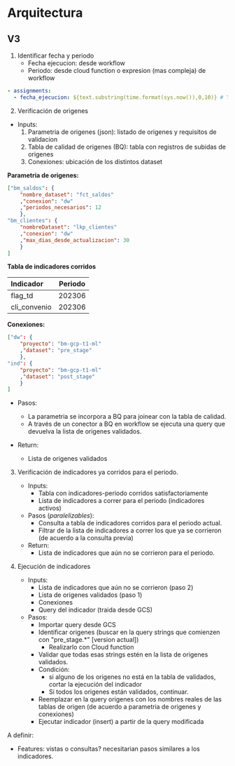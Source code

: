 # Arquitectura

## V3

1. Identificar fecha y periodo
	- Fecha ejecucion: desde workflow
	- Periodo: desde cloud function o expresion (mas compleja) de workflow	

``` yaml
- assignments:
  - fecha_ejecucion: ${text.substring(time.format(sys.now()),0,10)} # YYYY-MM-DD
```

2. Verificación de origenes

- Inputs:
	1. Parametria de origenes (json): listado de origenes y requisitos de validacion
	2. Tabla de calidad de origenes (BQ): tabla con registros de subidas de origenes
	3. Conexiones: ubicación de los distintos dataset

**Parametria de origenes:**

``` json
["bm_saldos": {
	"nombre_dataset": "fct_saldos"
	,"conexion": "dw"
	,"periodos_necesarios": 12
	},
"bm_clientes": { 
	"nombreDataset": "lkp_clientes"
	,"conexion": "dw"
	,"max_dias_desde_actualizacion": 30
	}
]
```

**Tabla de indicadores corridos**

| Indicador | Periodo |
| :-  | :-: |
| flag_td | 202306 |
| cli_convenio | 202306 |

**Conexiones:**

``` json
["dw": {
	"proyecto": "bm-gcp-t1-ml"
	,"dataset": "pre_stage"
	},
"ind": {
	"proyecto": "bm-gcp-t1-ml"
	,"dataset": "post_stage"
	}
]
```

- Pasos:
	- La parametria se incorpora a BQ para joinear con la tabla de calidad.
	- A través de un conector a BQ en workflow se ejecuta una query que devuelva la lista de origenes validados.

- Return:
	- Lista de origenes validados

3. Verificación de indicadores ya corridos para el periodo.
	- Inputs:
		- Tabla con indicadores-periodo corridos satisfactoriamente
		- Lista de indicadores a correr para el periodo (indicadores activos)
	- Pasos (*paralelizables*):
		- Consulta a tabla de indicadores corridos para el periodo actual.
		- Filtrar de la lista de indicadores a correr los que ya se corrieron (de acuerdo a la consulta previa)
	- Return:
		- Lista de indicadores que aún no se corrieron para el periodo.

4. Ejecución de indicadores
	- Inputs:
		- Lista de indicadores que aún no se corrieron (paso 2)
		- Lista de origenes validados (paso 1)
		- Conexiones
		- Query del indicador (traida desde GCS)
	- Pasos:
		- Importar query desde GCS
		- Identificar origenes (buscar en la query strings que comienzen con "pre_stage.*" [version actual])
			- Realizarlo con Cloud function
		- Validar que todas esas strings estén en la lista de origenes validados.
		- Condición: 
			- si alguno de los origenes no está en la tabla de validados, cortar la ejecución del indicador
			- Si todos los origenes están validados, continuar.
		- Reemplazar en la query origenes con los nombres reales de las tablas de origen 
		(de acuerdo a parametria de origenes y conexiones)
 		- Ejecutar indicador (insert) a partir de la query modificada


A definir:
- Features: vistas o consultas? necesitarian pasos similares a los indicadores.

